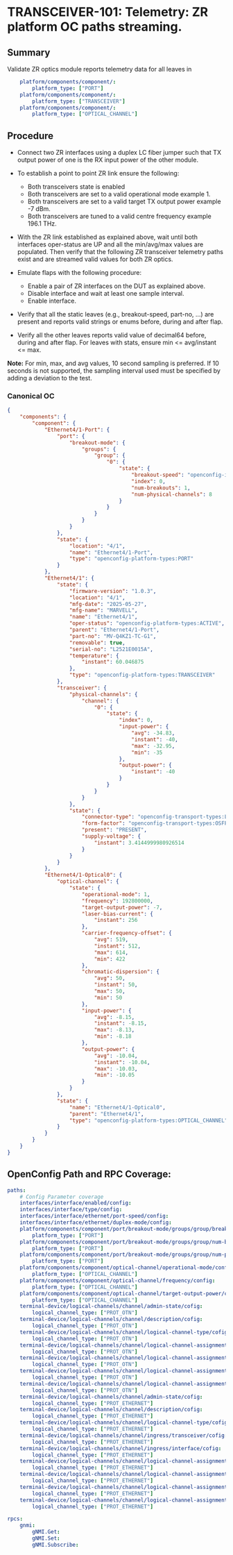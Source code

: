 # TRANSCEIVER-101: Telemetry: ZR platform OC paths streaming.

## Summary

Validate ZR optics module reports telemetry data for all leaves in

```yaml
    platform/components/component/:
        platform_type: ["PORT"]
    platform/components/component/:
        platform_type: ["TRANSCEIVER"]
    platform/components/component/:
        platform_type: ["OPTICAL_CHANNEL"]
```

## Procedure

*   Connect two ZR interfaces using a duplex LC fiber jumper such that TX
    output power of one is the RX input power of the other module.

*   To establish a point to point ZR link ensure the following:
      * Both transceivers state is enabled
      * Both transceivers are set to a valid operational mode
        example 1.      
      * Both transceivers are set to a valid target TX output power
        example -7 dBm.
      * Both transceivers are tuned to a valid centre frequency
        example 196.1 THz.

*   With the ZR link established as explained above, wait until
    both interfaces oper-status are UP and all the min/avg/max values are 
    populated. Then verify that the following ZR transceiver telemetry paths 
    exist and are streamed valid values for both ZR optics.

*   Emulate flaps with the following procedure:
    *   Enable a pair of ZR interfaces on the DUT as explained above.
    *   Disable interface and wait at least one sample interval.
    *   Enable interface.

*   Verify that all the static leaves (e.g., breakout-speed, part-no, ...)
    are present and reports valid strings or enums before, during and after flap.

*   Verify all the other leaves reports valid value of decimal64 before, 
    during and after flap. For leaves with stats, ensure min <= avg/instant <= max.

**Note:** For min, max, and avg values, 10 second sampling is preferred. If 
          10 seconds is not supported, the sampling interval used must be
          specified by adding a deviation to the test.

### Canonical OC

```json
{
    "components": {
        "component": {
            "Ethernet4/1-Port": {
                "port": {
                    "breakout-mode": {
                        "groups": {
                            "group": {
                                "0": {
                                    "state": {
                                        "breakout-speed": "openconfig-if-ethernet:SPEED_800GB",
                                        "index": 0,
                                        "num-breakouts": 1,
                                        "num-physical-channels": 8
                                    }
                                }
                            }
                        }
                    }
                },
                "state": {
                    "location": "4/1",
                    "name": "Ethernet4/1-Port",
                    "type": "openconfig-platform-types:PORT"
                }
            },
            "Ethernet4/1": {
                "state": {
                    "firmware-version": "1.0.3",
                    "location": "4/1",
                    "mfg-date": "2025-05-27",
                    "mfg-name": "MARVELL",
                    "name": "Ethernet4/1",
                    "oper-status": "openconfig-platform-types:ACTIVE",
                    "parent": "Ethernet4/1-Port",
                    "part-no": "MV-Q4KZ1-TC-G1",
                    "removable": true,
                    "serial-no": "L2521E0015A",
                    "temperature": {
                        "instant": 60.046875
                    },
                    "type": "openconfig-platform-types:TRANSCEIVER"
                },
                "transceiver": {
                    "physical-channels": {
                        "channel": {
                            "0": {
                                "state": {
                                    "index": 0,
                                    "input-power": {
                                        "avg": -34.83,
                                        "instant": -40,
                                        "max": -32.95,
                                        "min": -35
                                    },
                                    "output-power": {
                                        "instant": -40
                                    }
                                }
                            }
                        }
                    },
                    "state": {
                        "connector-type": "openconfig-transport-types:LC_CONNECTOR",
                        "form-factor": "openconfig-transport-types:OSFP",
                        "present": "PRESENT",
                        "supply-voltage": {
                            "instant": 3.4144999980926514
                        }
                    }
                }
            },
            "Ethernet4/1-Optical0": {
                "optical-channel": {
                    "state": {
                        "operational-mode": 1,            
                        "frequency": 192800000,
                        "target-output-power": -7,
                        "laser-bias-current": {
                            "instant": 256
                        },
                        "carrier-frequency-offset": {
                            "avg": 519,
                            "instant": 512,
                            "max": 614,
                            "min": 422
                        },
                        "chromatic-dispersion": {
                            "avg": 50,
                            "instant": 50,
                            "max": 50,
                            "min": 50
                        },
                        "input-power": {
                            "avg": -8.15,
                            "instant": -8.15,
                            "max": -8.13,
                            "min": -8.18
                        },
                        "output-power": {
                            "avg": -10.04,
                            "instant": -10.04,
                            "max": -10.03,
                            "min": -10.05
                        }
                    }
                },
                "state": {
                    "name": "Ethernet4/1-Optical0",
                    "parent": "Ethernet4/1",
                    "type": "openconfig-platform-types:OPTICAL_CHANNEL"
                }
            }
        }
    }
}
```

## OpenConfig Path and RPC Coverage:

```yaml
paths:
    # Config Parameter coverage
    interfaces/interface/enabled/config:
    interfaces/interface/type/config:
    interfaces/interface/ethernet/port-speed/config:
    interfaces/interface/ethernet/duplex-mode/config:
    platform/components/component/port/breakout-mode/groups/group/breakout-speed/config:
        platform_type: ["PORT"]
    platform/components/component/port/breakout-mode/groups/group/num-breakouts/config:
        platform_type: ["PORT"]
    platform/components/component/port/breakout-mode/groups/group/num-physical-channels/config:
        platform_type: ["PORT"]
    platform/components/component/optical-channel/operational-mode/config:
        platform_type: ["OPTICAL_CHANNEL"]
    platform/components/component/optical-channel/frequency/config:
        platform_type: ["OPTICAL_CHANNEL"]
    platform/components/component/optical-channel/target-output-power/config:
        platform_type: ["OPTICAL_CHANNEL"]
    terminal-device/logical-channels/channel/admin-state/cofig:
        logical_channel_type: ["PROT_OTN"]
    terminal-device/logical-channels/channel/description/cofig:
        logical_channel_type: ["PROT_OTN"]
    terminal-device/logical-channels/channel/logical-channel-type/cofig:
        logical_channel_type: ["PROT_OTN"]
    terminal-device/logical-channels/channel/logical-channel-assignments/assignment/description/cofig:
        logical_channel_type: ["PROT_OTN"]
    terminal-device/logical-channels/channel/logical-channel-assignments/assignment/assignment-type/cofig:
        logical_channel_type: ["PROT_OTN"]
    terminal-device/logical-channels/channel/logical-channel-assignments/assignment/optical-channel/cofig:
        logical_channel_type: ["PROT_OTN"]
    terminal-device/logical-channels/channel/logical-channel-assignments/assignment/allocation/cofig:
        logical_channel_type: ["PROT_OTN"]
    terminal-device/logical-channels/channel/admin-state/cofig:
        logical_channel_type: ["PROT_ETHERNET"]
    terminal-device/logical-channels/channel/description/cofig:
        logical_channel_type: ["PROT_ETHERNET"]
    terminal-device/logical-channels/channel/logical-channel-type/cofig:
        logical_channel_type: ["PROT_ETHERNET"]
    terminal-device/logical-channels/channel/ingress/transceiver/cofig:
        logical_channel_type: ["PROT_ETHERNET"]
    terminal-device/logical-channels/channel/ingress/interface/cofig:
        logical_channel_type: ["PROT_ETHERNET"]
    terminal-device/logical-channels/channel/logical-channel-assignments/assignment/description/cofig:
        logical_channel_type: ["PROT_ETHERNET"]
    terminal-device/logical-channels/channel/logical-channel-assignments/assignment/assignment-type/cofig:
        logical_channel_type: ["PROT_ETHERNET"]
    terminal-device/logical-channels/channel/logical-channel-assignments/assignment/logical-channel/cofig:
        logical_channel_type: ["PROT_ETHERNET"]
    terminal-device/logical-channels/channel/logical-channel-assignments/assignment/allocation/cofig:
        logical_channel_type: ["PROT_ETHERNET"]

rpcs:
    gnmi:
        gNMI.Get:
        gNMI.Set:
        gNMI.Subscribe:
```


